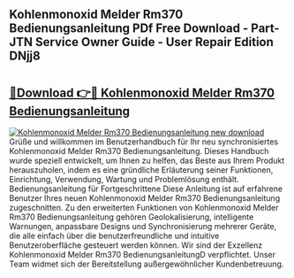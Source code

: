 ## Kohlenmonoxid Melder Rm370 Bedienungsanleitung PDf Free Download - Part-JTN Service Owner Guide - User Repair Edition DNjj8

# <h2><a href="http://df0cd56.blite.top/?on=Kohlenmonoxid+Melder+Rm370+Bedienungsanleitung">🔗Download 👉🔴 Kohlenmonoxid Melder Rm370 Bedienungsanleitung</a></h2>

[![Kohlenmonoxid Melder Rm370 Bedienungsanleitung new download](https://i.imgur.com/lujVjoI.png)](http://df0cd56.blite.top/?on=Kohlenmonoxid+Melder+Rm370+Bedienungsanleitung)
Grüße und willkommen im Benutzerhandbuch für Ihr neu synchronisiertes Kohlenmonoxid Melder Rm370 Bedienungsanleitung. Dieses Handbuch wurde speziell entwickelt, um Ihnen zu helfen, das Beste aus Ihrem Produkt herauszuholen, indem es eine gründliche Erläuterung seiner Funktionen, Einrichtung, Verwendung, Wartung und Problemlösung enthält. Bedienungsanleitung für Fortgeschrittene Diese Anleitung ist auf erfahrene Benutzer Ihres neuen Kohlenmonoxid Melder Rm370 Bedienungsanleitung zugeschnitten. Zu den erweiterten Funktionen von Kohlenmonoxid Melder Rm370 Bedienungsanleitung gehören Geolokalisierung, intelligente Warnungen, anpassbare Designs und Synchronisierung mehrerer Geräte, die alle einfach über die benutzerfreundliche und intuitive Benutzeroberfläche gesteuert werden können. Wir sind der Exzellenz Kohlenmonoxid Melder Rm370 BedienungsanleitungD verpflichtet. Unser Team widmet sich der Bereitstellung außergewöhnlicher Kundenbetreuung.
